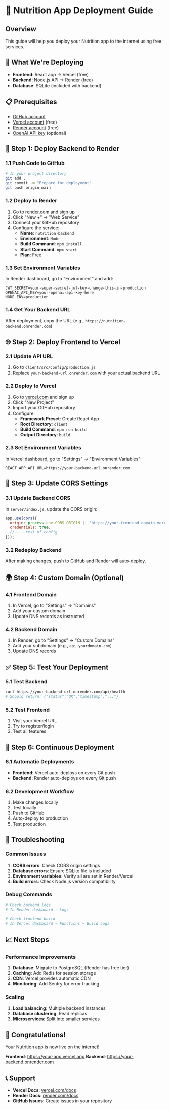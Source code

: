 # 🚀 Nutrition App Deployment Guide

## Overview
This guide will help you deploy your Nutrition app to the internet using free services.

## 🎯 What We're Deploying
- **Frontend**: React app → Vercel (free)
- **Backend**: Node.js API → Render (free)
- **Database**: SQLite (included with backend)

## 📋 Prerequisites
- [GitHub account](https://github.com)
- [Vercel account](https://vercel.com) (free)
- [Render account](https://render.com) (free)
- [OpenAI API key](https://platform.openai.com/api-keys) (optional)

## 🚀 Step 1: Deploy Backend to Render

### 1.1 Push Code to GitHub
```bash
# In your project directory
git add .
git commit -m "Prepare for deployment"
git push origin main
```

### 1.2 Deploy to Render
1. Go to [render.com](https://render.com) and sign up
2. Click "New +" → "Web Service"
3. Connect your GitHub repository
4. Configure the service:
   - **Name**: `nutrition-backend`
   - **Environment**: `Node`
   - **Build Command**: `npm install`
   - **Start Command**: `npm start`
   - **Plan**: Free

### 1.3 Set Environment Variables
In Render dashboard, go to "Environment" and add:
```
JWT_SECRET=your-super-secret-jwt-key-change-this-in-production
OPENAI_API_KEY=your-openai-api-key-here
NODE_ENV=production
```

### 1.4 Get Your Backend URL
After deployment, copy the URL (e.g., `https://nutrition-backend.onrender.com`)

## 🌐 Step 2: Deploy Frontend to Vercel

### 2.1 Update API URL
1. Go to `client/src/config/production.js`
2. Replace `your-backend-url.onrender.com` with your actual backend URL

### 2.2 Deploy to Vercel
1. Go to [vercel.com](https://vercel.com) and sign up
2. Click "New Project"
3. Import your GitHub repository
4. Configure:
   - **Framework Preset**: Create React App
   - **Root Directory**: `client`
   - **Build Command**: `npm run build`
   - **Output Directory**: `build`

### 2.3 Set Environment Variables
In Vercel dashboard, go to "Settings" → "Environment Variables":
```
REACT_APP_API_URL=https://your-backend-url.onrender.com
```

## 🔧 Step 3: Update CORS Settings

### 3.1 Update Backend CORS
In `server/index.js`, update the CORS origin:
```javascript
app.use(cors({
  origin: process.env.CORS_ORIGIN || 'https://your-frontend-domain.vercel.app',
  credentials: true,
  // ... rest of config
}));
```

### 3.2 Redeploy Backend
After making changes, push to GitHub and Render will auto-deploy.

## 🌍 Step 4: Custom Domain (Optional)

### 4.1 Frontend Domain
1. In Vercel, go to "Settings" → "Domains"
2. Add your custom domain
3. Update DNS records as instructed

### 4.2 Backend Domain
1. In Render, go to "Settings" → "Custom Domains"
2. Add your subdomain (e.g., `api.yourdomain.com`)
3. Update DNS records

## ✅ Step 5: Test Your Deployment

### 5.1 Test Backend
```bash
curl https://your-backend-url.onrender.com/api/health
# Should return: {"status":"OK","timestamp":"..."}
```

### 5.2 Test Frontend
1. Visit your Vercel URL
2. Try to register/login
3. Test all features

## 🔄 Step 6: Continuous Deployment

### 6.1 Automatic Deployments
- **Frontend**: Vercel auto-deploys on every Git push
- **Backend**: Render auto-deploys on every Git push

### 6.2 Development Workflow
1. Make changes locally
2. Test locally
3. Push to GitHub
4. Auto-deploy to production
5. Test production

## 🚨 Troubleshooting

### Common Issues
1. **CORS errors**: Check CORS origin settings
2. **Database errors**: Ensure SQLite file is included
3. **Environment variables**: Verify all are set in Render/Vercel
4. **Build errors**: Check Node.js version compatibility

### Debug Commands
```bash
# Check backend logs
# In Render dashboard → Logs

# Check frontend build
# In Vercel dashboard → Functions → Build Logs
```

## 📈 Next Steps

### Performance Improvements
1. **Database**: Migrate to PostgreSQL (Render has free tier)
2. **Caching**: Add Redis for session storage
3. **CDN**: Vercel provides automatic CDN
4. **Monitoring**: Add Sentry for error tracking

### Scaling
1. **Load balancing**: Multiple backend instances
2. **Database clustering**: Read replicas
3. **Microservices**: Split into smaller services

## 🎉 Congratulations!
Your Nutrition app is now live on the internet! 

**Frontend**: https://your-app.vercel.app
**Backend**: https://your-backend.onrender.com

## 📞 Support
- **Vercel Docs**: [vercel.com/docs](https://vercel.com/docs)
- **Render Docs**: [render.com/docs](https://render.com/docs)
- **GitHub Issues**: Create issues in your repository


